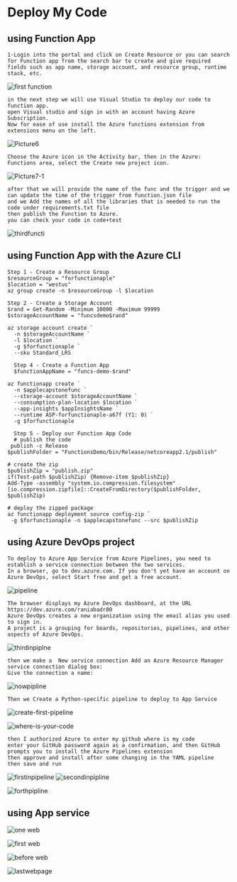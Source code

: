# Deploy My Code
## using Function App 
```
1-Login into the portal and click on Create Resource or you can search for Function app from the search bar to create and give required fields such as app name, storage account, and resource group, runtime stack, etc.
```
![first function](https://user-images.githubusercontent.com/83798130/176980467-76a83f47-2d82-4852-b5ec-e4b700549830.jpg)
```
in the next step we will use Visual Studio to deploy our code to function app. 
open Visual studio and sign in with an account having Azure Subscription.
Now for ease of use install the Azure functions extension from extensions menu on the left.
```
![Picture6](https://user-images.githubusercontent.com/83798130/176981030-bbf44439-4b85-4dc4-952c-c39a8b5a1c0f.jpg)
```
Choose the Azure icon in the Activity bar, then in the Azure: Functions area, select the Create new project icon.
```
![Picture7-1](https://user-images.githubusercontent.com/83798130/176981096-0878447a-38c8-4ad7-b180-ba6824fab9a7.jpg)
```
after that we will provide the name of the func and the trigger and we can update the time of the trigger from function.json file
and we Add the names of all the libraries that is needed to run the code under requirements.txt file
then publish the Function to Azure.
you can check your code in code+test
```

![thirdfuncti](https://user-images.githubusercontent.com/83798130/176981430-2194dd42-60c0-4c4e-8a1f-2b7273cf1c28.jpg)
## using Function App with the Azure CLI
```
Step 1 - Create a Resource Group
$resourceGroup = "forfunctionaple"
$location = "westus"
az group create -n $resourceGroup -l $location

Step 2 - Create a Storage Account
$rand = Get-Random -Minimum 10000 -Maximum 99999
$storageAccountName = "funcsdemo$rand"

az storage account create `
  -n $storageAccountName `
  -l $location `
  -g $forfunctionaple `
  --sku Standard_LRS
  
  Step 4 - Create a Function App
  $functionAppName = "funcs-demo-$rand"

az functionapp create `
  -n $applecapstonefunc `
  --storage-account $storageAccountName `
  --consumption-plan-location $location `
  --app-insights $appInsightsName `
  --runtime ASP-forfunctionaple-a67f (Y1: 0) `
  -g $forfunctionaple
  
  Step 5 - Deploy our Function App Code
  # publish the code
 publish -c Release
$publishFolder = "FunctionsDemo/bin/Release/netcoreapp2.1/publish"

# create the zip
$publishZip = "publish.zip"
if(Test-path $publishZip) {Remove-item $publishZip}
Add-Type -assembly "system.io.compression.filesystem"
[io.compression.zipfile]::CreateFromDirectory($publishFolder, $publishZip)

# deploy the zipped package
az functionapp deployment source config-zip `
 -g $forfunctionaple -n $applecapstonefunc --src $publishZip

```


## using  Azure DevOps project
```
To deploy to Azure App Service from Azure Pipelines, you need to establish a service connection between the two services.
In a browser, go to dev.azure.com. If you don't yet have an account on Azure DevOps, select Start free and get a free account.
```
![pipeline](https://user-images.githubusercontent.com/83798130/176981551-702e0cb5-975d-47f5-ad37-ce06a70b96ca.jpg)
```
The browser displays my Azure DevOps dashboard, at the URL https://dev.azure.com/raniabadr80
Azure DevOps creates a new organization using the email alias you used to sign in.
A project is a grouping for boards, repositories, pipelines, and other aspects of Azure DevOps.
```
![thirdinpiplne](https://user-images.githubusercontent.com/83798130/176981704-5a5c26ab-302d-4809-8060-3ad6e0c874dd.jpg)
```
then we make a  New service connection Add an Azure Resource Manager service connection dialog box:
Give the connection a name:
```
![nowpipline](https://user-images.githubusercontent.com/83798130/176981833-b6fb9e79-b663-4745-9a15-85be9cbf8a15.jpg)
```
Then we Create a Python-specific pipeline to deploy to App Service
```
![create-first-pipeline](https://user-images.githubusercontent.com/83798130/176981893-f3df7784-2796-40e5-a2b7-c27365845846.png)

![where-is-your-code](https://user-images.githubusercontent.com/83798130/176981903-4289e478-696e-46bc-8036-fa0ef84998c2.png)
```
then I authorized Azure to enter my github where is my code 
enter your GitHub password again as a confirmation, and then GitHub prompts you to install the Azure Pipelines extension
then approve and install after some changing in the YAML pipeline
then save and run
```
![firstinpipeline](https://user-images.githubusercontent.com/83798130/176982100-6c066f96-289d-4f12-b3bd-f0734d761423.jpg)
![secondinpipline](https://user-images.githubusercontent.com/83798130/176982110-4bd3e615-00c5-45c9-a100-1498b9ea23d4.jpg)

![forthpipline](https://user-images.githubusercontent.com/83798130/176982050-bc43f9d0-47d7-4566-8799-841c62590139.jpg)

## using  App service 

![one web](https://user-images.githubusercontent.com/83798130/176983216-fe52c53d-f702-4ba5-9c34-787855a45ab4.jpg)

![first web](https://user-images.githubusercontent.com/83798130/176983221-776b0d8a-78fc-45e4-bc4c-36fec1a2f722.jpg)

![before web](https://user-images.githubusercontent.com/83798130/176983226-59066e24-924b-4a26-8d23-d28951b1fc92.jpg)

![lastwebpage](https://user-images.githubusercontent.com/83798130/176983232-79ff22d8-18e0-45ee-83be-eb9ec948443b.jpg)



